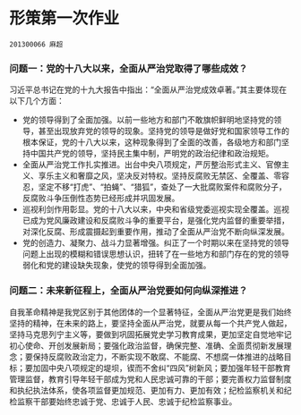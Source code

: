 # 形策第一次作业
`201300066 麻超`

### 问题一：党的十八大以来，全面从严治党取得了哪些成效？

习近平总书记在党的十九大报告中指出：“全面从严治党成效卓著。”其主要体现在以下几个方面：
* 党的领导得到了全面加强。以前一些地方和部门不敢旗帜鲜明地坚持党的领导，甚至出现放弃党的领导的现象。坚持党的领导是做好党和国家领导工作的根本保证，党的十八大以来，这种现象得到了全面的改善，各级地方和部门坚持中国共产党的领导，坚持民主集中制，严明党的政治纪律和政治规矩。
* 全面从严治党工作扎实推进。出台中央八项规定，严厉整治形式主义、官僚主义、享乐主义和奢靡之风，坚决反对特权。坚持反腐败无禁区、全覆盖、零容忍，坚定不移“打虎”、“拍蝇”、“猎狐”，查处了一大批腐败案件和腐败分子，反腐败斗争压倒性态势已经形成并巩固发展。
* 巡视利剑作用彰显。党的十八大以来，中央和省级党委巡视实现全覆盖。巡视已成为党风廉政建设和反腐败斗争的重要平台，是强化党内监督的重要举措，对深化反腐、形成震摄起到重要作用，推动了全面从严治党不断向纵深发展。
* 党的创造力、凝聚力、战斗力显著增强。纠正了一个时期以来在坚持党的领导问题上出现的模糊和错误思想认识，扭转了在一些地方和部门存在的党的领导弱化和党的建设缺失现象，使党的领导得到全面加强。
  
### 问题二：未来新征程上，全面从严治党要如何向纵深推进？
自我革命精神是我党区别于其他团体的一个显著特征，全面从严治党更是我们始终坚持的精神，在未来的路上，要坚持全面从严治党，就要从每一个共产党人做起，坚持马克思列宁主义等，要做到巩固拓展党史学习教育成果，更加坚定自觉地牢记初心使命、开创发展新局；要强化政治监督，确保完整、准确、全面贯彻新发展理念；要保持反腐败政治定力，不断实现不敢腐、不能腐、不想腐一体推进的战略目标；要加固中央八项规定的堤坝，锲而不舍纠“四风”树新风；要加强年轻干部教育管理监督，教育引导年轻干部成为党和人民忠诚可靠的干部；要完善权力监督制度和执纪执法体系，使各项监督更加规范、更加有力、更加有效；纪检监察机关和纪检监察干部要始终忠诚于党、忠诚于人民、忠诚于纪检监察事业。
